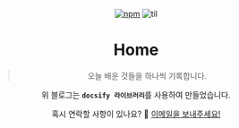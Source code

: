 <p align="center">
<a href="https://www.npmjs.com/package/docsify"><img alt="npm" src="https://img.shields.io/npm/v/docsify.svg?style=flat-square"></a>
<img alt="til" src="https://img.shields.io/badge/TIL-Today%20I%20Learned-brightgreen">
</p>

<h1 align="center">
Home
</h1>

<blockquote align="center">오늘 배운 것들을 하나씩 기록합니다.</blockquote>

<p align="center">위 블로그는 <code><b>docsify 라이브러리</b></code>를 사용하여 만들었습니다.</p>
<p align="center">혹시 연락할 사항이 있나요? 🧐 <a href="mailto:younggyoung.lee1@gmail.com">이메일을 보내주세요! </a> </p>


